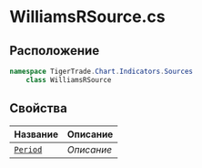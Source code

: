 
# WilliamsRSource.cs
## Расположение
```csharp
namespace TigerTrade.Chart.Indicators.Sources  
    class WilliamsRSource
```

## Свойства
| Название | Описание |
| --- | --- |
| [`Period`](./svoistva/Period.md) | *Описание* |
